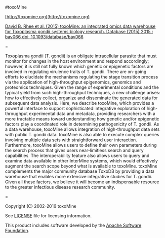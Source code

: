 #toxoMine

[http://toxomine.org](http://toxomine.org)

[David B. Rhee et al. (2015) toxoMine: an integrated omics data warehouse for Toxoplasma gondii systems biology research. Database (2015) 2015 : bav066 doi: 10.1093/database/bav066](http://database.oxfordjournals.org/content/2015/bav066.full)

=

Toxoplasma gondii (T. gondii) is an obligate intracellular parasite that must monitor for changes in the host environment and respond accordingly; however, it is still not fully known which genetic or epigenetic factors are involved in regulating virulence traits of T. gondii. There are on-going efforts to elucidate the mechanisms regulating the stage transition process via the application of high-throughput epigenomics, genomics and proteomics techniques. Given the range of experimental conditions and the typical yield from such high-throughput techniques, a new challenge arises: how to effectively collect, organize and disseminate the generated data for subsequent data analysis. Here, we describe toxoMine, which provides a powerful interface to support sophisticated integrative exploration of high-throughput experimental data and metadata, providing researchers with a more tractable means toward understanding how genetic and/or epigenetic factors play a coordinated role in determining pathogenicity of T. gondii. As a data warehouse, toxoMine allows integration of high-throughput data sets with public T. gondii data. toxoMine is also able to execute complex queries involving multiple data sets with straightforward user interaction. Furthermore, toxoMine allows users to define their own parameters during the search process that gives users near-limitless search and query capabilities. The interoperability feature also allows users to query and examine data available in other InterMine systems, which would effectively augment the search scope beyond what is available to toxoMine. toxoMine complements the major community database ToxoDB by providing a data warehouse that enables more extensive integrative studies for T. gondii. Given all these factors, we believe it will become an indispensable resource to the greater infectious disease research community.

=

Copyright (C) 2002-2016 toxoMine

See [LICENSE](LICENSE) file for licensing information.

This product includes software developed by the [Apache Software Foundation](http://www.apache.org/).
